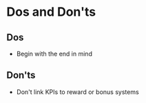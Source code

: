# Dos and Don'ts

## Dos
* Begin with the end in mind
 
## Don'ts
* Don't link KPIs to reward or bonus systems
